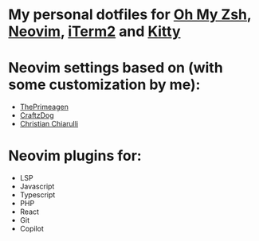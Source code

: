 # My personal dotfiles for [Oh My Zsh](https://ohmyz.sh/), [Neovim](https://www.neovim.io/), [iTerm2](https://iterm2.com/) and [Kitty](https://sw.kovidgoyal.net/kitty/)

# Neovim settings based on (with some customization by me):

- [ThePrimeagen](https://github.com/ThePrimeagen)
- [CraftzDog](https://github.com/craftzdog)
- [Christian Chiarulli](https://github.com/ChristianChiarulli)

# Neovim plugins for:

- LSP
- Javascript
- Typescript
- PHP
- React
- Git
- Copilot
